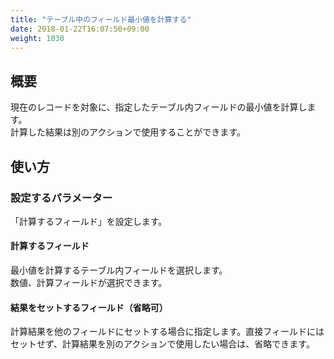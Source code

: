 ```yaml
---
title: "テーブル中のフィールド最小値を計算する"
date: 2018-01-22T16:07:50+09:00
weight: 1030
---
```


## 概要

現在のレコードを対象に、指定したテーブル内フィールドの最小値を計算します。  
計算した結果は別のアクションで使用することができます。

## 使い方

### 設定するパラメーター

「計算するフィールド」を設定します。

#### 計算するフィールド

最小値を計算するテーブル内フィールドを選択します。  
数値、計算フィールドが選択できます。

#### 結果をセットするフィールド（省略可）

計算結果を他のフィールドにセットする場合に指定します。直接フィールドにはセットせず、計算結果を別のアクションで使用したい場合は、省略できます。
